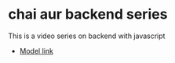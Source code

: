 # chai aur backend series

This is a video series on backend with javascript

- [Model link](https://www.youtube.com/redirect?event=video_description&redir_token=QUFFLUhqazVoUXpsX1EySlhzbmY3cWJaQTl3bGVrSG5wQXxBQ3Jtc0ttbDdGQjVjb1A0MXpMeTZZbDhZRlhYaUhuNWlweTJsUk5ibG8xM2xxc1ZfWXRSVjRuWWxYZDJQbUNMckZ3M043eDhuNFNldlpudm9qaFpha0FXSkstSzJZMzhCNmhuWldyN3h3S1pEYjlybUxPeUVtWQ&q=https%3A%2F%2Fapp.eraser.io%2Fworkspace%2FYtPqZ1VogxGy1jzIDkzj%3Forigin%3Dshare&v=9B4CvtzXRpc)

